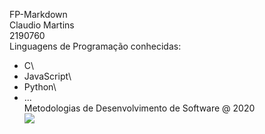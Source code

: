 FP-Markdown\
Claudio Martins\
2190760\
Linguagens de Programação conhecidas:
- C\
- JavaScript\
- Python\
- ...\
Metodologias de Desenvolvimento de Software @ 2020\
![](https://upload.wikimedia.org/wikipedia/commons/9/9a/Log%C3%B3tipo_Polit%C3%A9cnico_Leiria_01.png)
